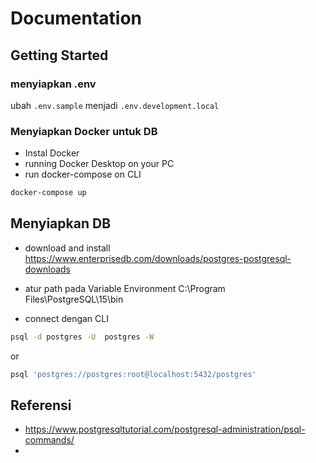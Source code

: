 # Documentation

## Getting Started

### menyiapkan .env
ubah `.env.sample` menjadi `.env.development.local`

### Menyiapkan Docker untuk DB

- Instal Docker
- running Docker Desktop on your PC
- run docker-compose on CLI

```bash
docker-compose up
```

## Menyiapkan DB

- download and install https://www.enterprisedb.com/downloads/postgres-postgresql-downloads

- atur path pada Variable Environment 
  C:\Program Files\PostgreSQL\15\bin

- connect dengan CLI

```bash
psql -d postgres -U  postgres -W
```

or

```bash
psql 'postgres://postgres:root@localhost:5432/postgres'
```

## Referensi

- https://www.postgresqltutorial.com/postgresql-administration/psql-commands/
- 

